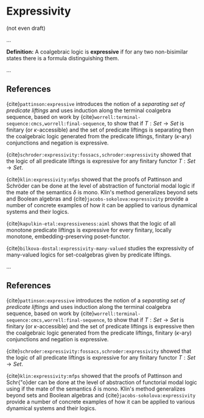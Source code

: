 # Expressivity

(not even draft)

...

**Definition:** A coalgebraic logic is **expressive** if for any two non-bisimilar states there is a formula distinguishing them.

...

## References

{cite}`pattinson:expressive` introduces the notion of a *separating set of predicate liftings* and uses induction along the terminal coalgebra sequence, based on work by {cite}`worrell:terminal-sequence:cmcs,worrell:final-sequence`, to show that if $T:Set\to Set$ is finitary (or $\kappa$-accessible) and the set of predicate liftings is separating then the coalgebraic logic generated from the predicate liftings, finitary ($\kappa$-ary) conjunctions and negation is expressive.

{cite}`schroder:expressivity:fossacs,schroder:expressivity` showed that the logic of all predicate liftings is expressive for any finitary functor $T:Set\to Set$.

{cite}`klin:expressivity:mfps` showed that the proofs of Pattinson and Schröder can be done at the level of abstraction of functorial modal logic if the mate of the semantics $\delta$ is mono. Klin's method generalizes beyond sets and Boolean algebras and {cite}`jacobs-sokolova:expressivity` provide a number of concrete examples of how it can be applied to various dynamical systems and their logics.

{cite}`kapulkin-etal:expressiveness:aiml` shows that the logic of all monotone predicate liftings is expressive for every finitary, locally monotone, embedding-preserving poset-functor. 

{cite}`bilkova-dostal:expressivity-many-valued` studies the expressivity of many-valued logics for set-coalgebras given by predicate liftings.

...

## References

{cite}`pattinson:expressive` introduces the notion of a *separating set of predicate liftings* and uses induction along the terminal coalgebra sequence, based on work by {cite}`worrell:terminal-sequence:cmcs,worrell:final-sequence`, to show that if $T:Set\to Set$ is finitary (or $\kappa$-accessible) and the set of predicate liftings is expressive then the coalgebraic logic generated from the predicate liftings, finitary ($\kappa$-ary) conjunctions and negation is expressive.

{cite}`schroder:expressivity:fossacs,schroder:expressivity` showed that the logic of all predicate liftings is expressive for any finitary functor $T:Set\to Set$.

{cite}`klin:expressivity:mfps` showed that the proofs of Pattinson and Schr{\"o}der can be done at the level of abstraction of functorial modal logic using if the mate of the semantics $\delta$ is mono. Klin's method generalizes beyond sets and Boolean algebras and {cite}`jacobs-sokolova:expressivity` provide a number of concrete examples of how it can be applied to various dynamical systems and their logics.